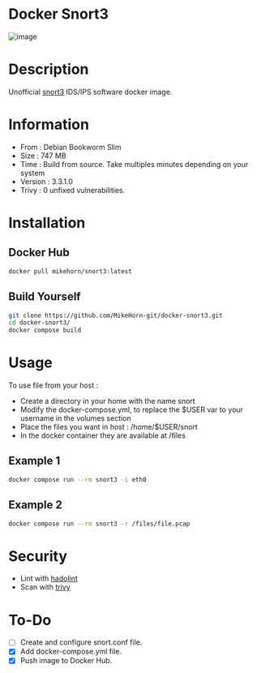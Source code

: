 # Docker Snort3

![image](https://github.com/MikeHorn-git/docker-snort3/assets/123373126/b822ff3c-d7d5-4f7d-97a0-9e937d4fef7b)

# Description
Unofficial [snort3](https://www.snort.org/snort3) IDS/IPS software docker image.

# Information
* From : Debian Bookworm Slim
* Size : 747 MB
* Time : Build from source. Take multiples minutes depending on your system
* Version : 3.3.1.0
* Trivy : 0 unfixed vulnerabilities.

# Installation
## Docker Hub
```bash
docker pull mikehorn/snort3:latest
```

## Build Yourself
```bash
git clone https://github.com/MikeHorn-git/docker-snort3.git
cd docker-snort3/
docker compose build
```

# Usage
To use file from your host :
* Create a directory in your home with the name snort
* Modify the docker-compose.yml, to replace the $USER var to your username in the volumes section
* Place the files you want in host : /home/$USER/snort
* In the docker container they are available at /files

## Example 1
```bash
docker compose run --rm snort3 -i eth0
```
## Example 2
```bash
docker compose run --rm snort3 -r /files/file.pcap
```

# Security
* Lint with [hadolint](https://github.com/hadolint/hadolint)
* Scan with [trivy](https://github.com/aquasecurity/trivy)

# To-Do
- [ ] Create and configure snort.conf file.
- [x] Add docker-compose.yml file.
- [x] Push image to Docker Hub.
